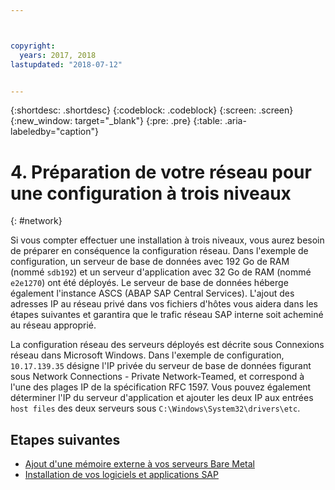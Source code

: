 ```yaml
---



copyright:
  years: 2017, 2018
lastupdated: "2018-07-12"


---
```


{:shortdesc: .shortdesc}
{:codeblock: .codeblock}
{:screen: .screen}
{:new_window: target="_blank"}
{:pre: .pre}
{:table: .aria-labeledby="caption"}

# 4. Préparation de votre réseau pour une configuration à trois niveaux
{: #network}

Si vous compter effectuer une installation à trois niveaux, vous aurez besoin de préparer en conséquence la configuration réseau. Dans l'exemple de configuration, un serveur de base de données avec 192 Go de RAM (nommé `sdb192`) et un serveur d'application avec 32 Go de RAM (nommé `e2e1270`) ont été déployés. Le serveur de base de données héberge également l'instance ASCS (ABAP SAP Central Services). L'ajout des adresses IP au réseau privé dans vos fichiers d'hôtes vous aidera dans les étapes suivantes et garantira que le trafic réseau SAP interne soit acheminé au réseau approprié.

La configuration réseau des serveurs déployés est décrite sous Connexions réseau dans Microsoft Windows. Dans l'exemple de configuration, `10.17.139.35` désigne l'IP privée du serveur de base de données figurant sous Network Connections - Private Network-Teamed, et correspond à l'une des plages IP de la spécification RFC 1597. Vous pouvez également déterminer l'IP du serveur d'application et ajouter les deux IP aux entrées `host files` des deux serveurs sous `C:\Windows\System32\drivers\etc`.

## Etapes suivantes

  * [Ajout d'une mémoire externe à vos serveurs Bare Metal](/docs/infrastructure/sap-netweaver-ms-qrg/ms-provisioning-external-storage-to-your-server.html)
  * [Installation de vos logiciels et applications SAP](/docs/infrastructure/sap-netweaver-ms-qrg/ms-installing-your-SAP-landscape.html)
